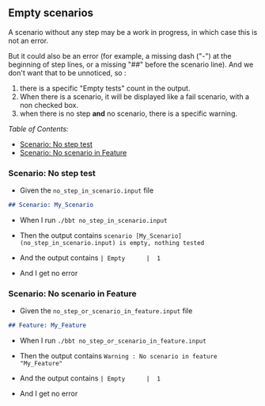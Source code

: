 <!-- omit from toc -->
## Empty scenarios

A scenario without any step may be a work in progress, in which case this is not an error.

But it could also be an error (for example, a missing dash ("-") at the beginning of step lines, or a missing "##" before the scenario line).
And we don't want that to be unnoticed, so :
1. there is a specific "Empty tests" count in the output.
2. When there is a scenario, it will be displayed like a fail scenario, with a non checked box.
3. when there is no step **and** no scenario, there is a specific warning.

_Table of Contents:_
- [Scenario: No step test](#scenario-no-step-test)
- [Scenario: No scenario in Feature](#scenario-no-scenario-in-feature)

### Scenario: No step test

- Given the `no_step_in_scenario.input` file
```md
## Scenario: My_Scenario
```

- When I run `./bbt no_step_in_scenario.input` 

- Then the output contains `scenario [My_Scenario](no_step_in_scenario.input) is empty, nothing tested`
- And  the output contains `| Empty      |  1`
- And  I get no error
  
### Scenario: No scenario in Feature

- Given the `no_step_or_scenario_in_feature.input` file
```md
## Feature: My_Feature
```

- When I run `./bbt no_step_or_scenario_in_feature.input` 

- Then the output contains `Warning : No scenario in feature "My_Feature"`
- And  the output contains `| Empty      |  1`
- And I get no error
